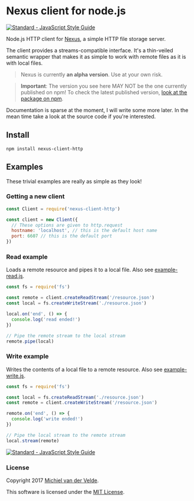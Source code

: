# Nexus client for node.js

[![Standard - JavaScript Style Guide](https://img.shields.io/badge/code%20style-standard-brightgreen.svg)](http://standardjs.com/)

Node.js HTTP client for [Nexus](http://github.com/MichievdVelde/nexus-server), a
simple HTTP file storage server.

The client provides a streams-compatible interface. It's a thin-veiled semantic
wrapper that makes it as simple to work with remote files as it is with local files.

> Nexus is currently **an alpha version**. Use at your own risk.

> **Important**: The version you see here MAY NOT be the one currently published
> on npm! To check the latest published version, [look at the package on npm](https://www.npmjs.com/package/nexus-client-http).

Documentation is sparse at the moment, I will write some more later. In the mean
time take a look at the source code if you're interested.

## Install

```
npm install nexus-client-http
```

## Examples

These trivial examples are really as simple as they look!

### Getting a new client

```js
const Client = require('nexus-client-http')

const client = new Client({
  // These options are given to http.request
  hostname: 'localhost', // this is the default host name
  port: 6607 // this is the default port
})
```

### Read example

Loads a remote resource and pipes it to a local file.
Also see [example-read.js](./example-read.js).

```js
const fs = require('fs')

const remote = client.createReadStream('/resource.json')
const local = fs.createWriteStream('./resource.json')

local.on('end', () => {
  console.log('read ended!')
})

// Pipe the remote stream to the local stream
remote.pipe(local)
```

### Write example

Writes the contents of a local file to a remote resource.
Also see [example-write.js](./example-write.js).

```js
const fs = require('fs')

const local = fs.createReadStream('./resource.json')
const remote = client.createWriteStream('/resource.json')

remote.on('end', () => {
  console.log('write ended!')
})

// Pipe the local stream to the remote stream
local.stream(remote)
```

[![Standard - JavaScript Style Guide](https://img.shields.io/badge/code%20style-standard-brightgreen.svg)](http://standardjs.com/)

### License

Copyright 2017 [Michiel van der Velde](http://www.michielvdvelde.nl).

This software is licensed under the [MIT License](LICENSE).
